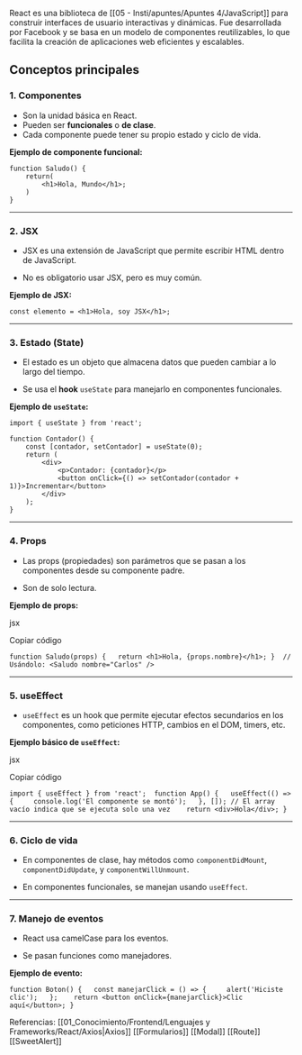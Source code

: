 React es una biblioteca de [[05 - Insti/apuntes/Apuntes 4/JavaScript]] para construir interfaces de usuario interactivas y dinámicas. Fue desarrollada por Facebook y se basa en un modelo de componentes reutilizables, lo que facilita la creación de aplicaciones web eficientes y escalables.
## Conceptos principales

### 1. Componentes

- Son la unidad básica en React.
- Pueden ser **funcionales** o **de clase**.
- Cada componente puede tener su propio estado y ciclo de vida.

**Ejemplo de componente funcional:**
```
function Saludo() {   
	return(
		<h1>Hola, Mundo</h1>; 
	)
}
```
---
### 2. JSX

- JSX es una extensión de JavaScript que permite escribir HTML dentro de JavaScript.
    
- No es obligatorio usar JSX, pero es muy común.
    

**Ejemplo de JSX:**

`const elemento = <h1>Hola, soy JSX</h1>;`

---

### 3. Estado (State)

- El estado es un objeto que almacena datos que pueden cambiar a lo largo del tiempo.
    
- Se usa el **hook** `useState` para manejarlo en componentes funcionales.
    

**Ejemplo de `useState`:**
```
import { useState } from 'react'; 

function Contador() {   
	const [contador, setContador] = useState(0);    
	return (     
		<div>       
			<p>Contador: {contador}</p>       
			<button onClick={() => setContador(contador + 1)}>Incrementar</button>     
		</div>   
	); 
}
```


---

### 4. Props

- Las props (propiedades) son parámetros que se pasan a los componentes desde su componente padre.
    
- Son de solo lectura.
    

**Ejemplo de props:**

jsx

Copiar código

`function Saludo(props) {   return <h1>Hola, {props.nombre}</h1>; }  // Usándolo: <Saludo nombre="Carlos" />`

---

### 5. useEffect

- `useEffect` es un hook que permite ejecutar efectos secundarios en los componentes, como peticiones HTTP, cambios en el DOM, timers, etc.
    

**Ejemplo básico de `useEffect`:**

jsx

Copiar código

`import { useEffect } from 'react';  function App() {   useEffect(() => {     console.log('El componente se montó');   }, []); // El array vacío indica que se ejecuta solo una vez    return <div>Hola</div>; }`

---

### 6. Ciclo de vida

- En componentes de clase, hay métodos como `componentDidMount`, `componentDidUpdate`, y `componentWillUnmount`.
    
- En componentes funcionales, se manejan usando `useEffect`.
    

---

### 7. Manejo de eventos

- React usa camelCase para los eventos.
    
- Se pasan funciones como manejadores.
    

**Ejemplo de evento:**


`function Boton() {   const manejarClick = () => {     alert('Hiciste clic');   };    return <button onClick={manejarClick}>Clic aquí</button>; }`

Referencias:
[[01_Conocimiento/Frontend/Lenguajes y Frameworks/React/Axios|Axios]]
[[Formularios]]
[[Modal]]
[[Route]]
[[SweetAlert]]
